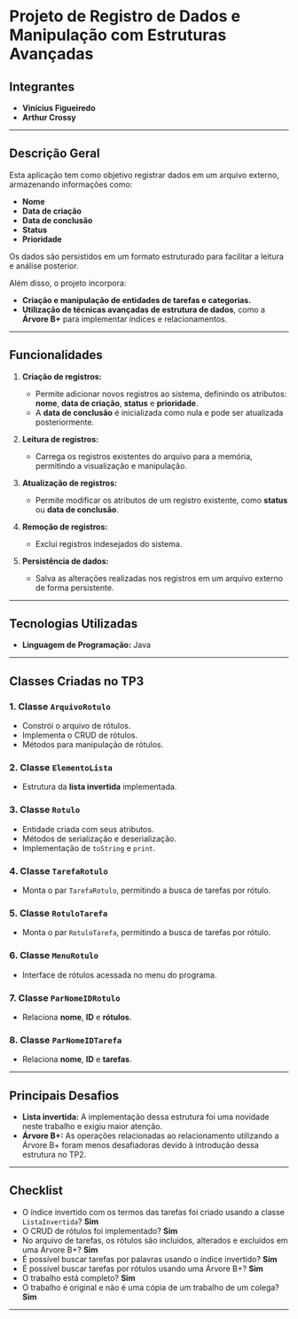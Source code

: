 # **Projeto de Registro de Dados e Manipulação com Estruturas Avançadas**

## **Integrantes**
- **Vinícius Figueiredo**
- **Arthur Crossy**

---

## **Descrição Geral**
Esta aplicação tem como objetivo registrar dados em um arquivo externo, armazenando informações como:
- **Nome**
- **Data de criação**
- **Data de conclusão**
- **Status**
- **Prioridade**

Os dados são persistidos em um formato estruturado para facilitar a leitura e análise posterior.

Além disso, o projeto incorpora:
- **Criação e manipulação de entidades de tarefas e categorias.**
- **Utilização de técnicas avançadas de estrutura de dados**, como a **Árvore B+** para implementar índices e relacionamentos.

---

## **Funcionalidades**
1. **Criação de registros:**
   - Permite adicionar novos registros ao sistema, definindo os atributos: **nome**, **data de criação**, **status** e **prioridade**.
   - A **data de conclusão** é inicializada como nula e pode ser atualizada posteriormente.

2. **Leitura de registros:**
   - Carrega os registros existentes do arquivo para a memória, permitindo a visualização e manipulação.

3. **Atualização de registros:**
   - Permite modificar os atributos de um registro existente, como **status** ou **data de conclusão**.

4. **Remoção de registros:**
   - Exclui registros indesejados do sistema.

5. **Persistência de dados:**
   - Salva as alterações realizadas nos registros em um arquivo externo de forma persistente.

---

## **Tecnologias Utilizadas**
- **Linguagem de Programação:** Java

---

## **Classes Criadas no TP3**

### **1. Classe `ArquivoRotulo`**
- Constrói o arquivo de rótulos.
- Implementa o CRUD de rótulos.
- Métodos para manipulação de rótulos.

### **2. Classe `ElementoLista`**
- Estrutura da **lista invertida** implementada.

### **3. Classe `Rotulo`**
- Entidade criada com seus atributos.
- Métodos de serialização e deserialização.
- Implementação de `toString` e `print`.

### **4. Classe `TarefaRotulo`**
- Monta o par `TarefaRotulo`, permitindo a busca de tarefas por rótulo.

### **5. Classe `RotuloTarefa`**
- Monta o par `RotuloTarefa`, permitindo a busca de tarefas por rótulo.

### **6. Classe `MenuRotulo`**
- Interface de rótulos acessada no menu do programa.

### **7. Classe `ParNomeIDRotulo`**
- Relaciona **nome**, **ID** e **rótulos**.

### **8. Classe `ParNomeIDTarefa`**
- Relaciona **nome**, **ID** e **tarefas**.

---

## **Principais Desafios**
- **Lista invertida:** A implementação dessa estrutura foi uma novidade neste trabalho e exigiu maior atenção.
- **Árvore B+:** As operações relacionadas ao relacionamento utilizando a Árvore B+ foram menos desafiadoras devido à introdução dessa estrutura no TP2.

---

## **Checklist**
- O índice invertido com os termos das tarefas foi criado usando a classe `ListaInvertida`? **Sim**
- O CRUD de rótulos foi implementado? **Sim**
- No arquivo de tarefas, os rótulos são incluídos, alterados e excluídos em uma Árvore B+? **Sim**
- É possível buscar tarefas por palavras usando o índice invertido? **Sim**
- É possível buscar tarefas por rótulos usando uma Árvore B+? **Sim**
- O trabalho está completo? **Sim**
- O trabalho é original e não é uma cópia de um trabalho de um colega? **Sim**

---
